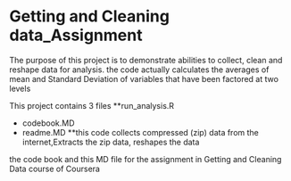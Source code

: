 Getting and Cleaning data_Assignment
=================================

The purpose of this project is to demonstrate abilities to collect, clean and reshape data for analysis. the code actually calculates the averages of mean and Standard Deviation of variables that have been factored at two levels

This project contains 3 files 
**run_analysis.R
* codebook.MD
* readme.MD
**this code collects compressed (zip) data from the internet,Extracts the zip data, reshapes the data

the code book and this MD file for the assignment in Getting and Cleaning Data course of Coursera
